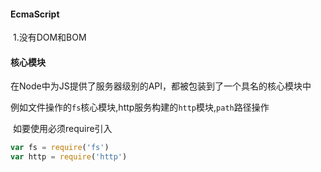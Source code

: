 #### EcmaScript

​	1.没有DOM和BOM

####  核心模块

​	在Node中为JS提供了服务器级别的API，都被包装到了一个具名的核心模块中

​	例如文件操作的`fs`核心模块,http服务构建的`http`模块,`path`路径操作

​	如要使用必须require引入

```js
var fs = require('fs')
var http = require('http')
```

​	

